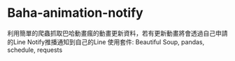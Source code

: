 # Baha-animation-notify
利用簡單的爬蟲抓取巴哈動畫瘋的動畫更新資料，若有更新動畫將會透過自己申請的Line Notify推播通知到自己的Line
使用套件: Beautiful Soup, pandas, schedule, requests
